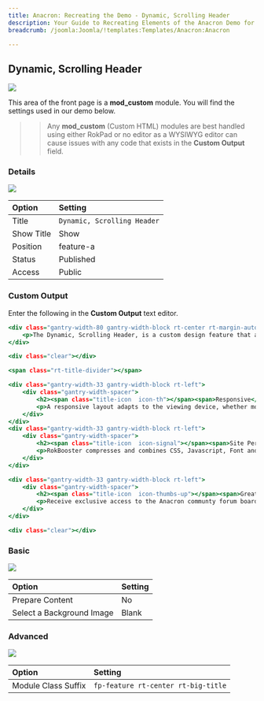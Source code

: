 ```yaml
---
title: Anacron: Recreating the Demo - Dynamic, Scrolling Header
description: Your Guide to Recreating Elements of the Anacron Demo for Joomla
breadcrumb: /joomla:Joomla/!templates:Templates/Anacron:Anacron

---
```


Dynamic, Scrolling Header
-----

![][demo]

This area of the front page is a **mod_custom** module. You will find the settings used in our demo below.

>> Any **mod_custom** (Custom HTML) modules are best handled using either RokPad or no editor as a WYSIWYG editor can cause issues with any code that exists in the **Custom Output** field.

### Details

![][demo2]

| Option     | Setting                     |  
| :--------- | :-------------------------- |  
| Title      | `Dynamic, Scrolling Header` |  
| Show Title | Show                        |  
| Position   | feature-a                   |  
| Status     | Published                   |  
| Access     | Public                      |  

### Custom Output

Enter the following in the **Custom Output** text editor.

~~~ .html
<div class="gantry-width-80 gantry-width-block rt-center rt-margin-auto">
    <p>The Dynamic, Scrolling Header, is a custom design feature that adds an animation effect the header, where the logo and menu are contained, whereby the header elegantly collapses upon downward scroll and smoothly reappears on upward scroll.</p>
</div>

<div class="clear"></div>

<span class="rt-title-divider"></span>

<div class="gantry-width-33 gantry-width-block rt-left">
    <div class="gantry-width-spacer">
        <h2><span class="title-icon  icon-th"></span><span>Responsive</span></h2>
        <p>A responsive layout adapts to the viewing device, whether mobile, tablet or a small or larger desktop, to ensure your site is accessible on all devices.</p>
    </div>
</div>
<div class="gantry-width-33 gantry-width-block rt-left">
    <div class="gantry-width-spacer">
        <h2><span class="title-icon  icon-signal"></span><span>Site Performance</span></h2>
        <p>RokBooster compresses and combines CSS, Javascript, Font and Image files, reducing HTTP request and overall file size, increasing site speed.</p>
    </div>
</div>

<div class="gantry-width-33 gantry-width-block rt-left">
    <div class="gantry-width-spacer">
        <h2><span class="title-icon  icon-thumbs-up"></span><span>Great Support</span></h2> 
        <p>Receive exclusive access to the Anacron communty forum board for additional assistance, alongside the free and online documentation.</p>
    </div>
</div>

<div class="clear"></div>
~~~

### Basic

![][demo3]

| Option                    | Setting |  
| :------------------------ | :------ |  
| Prepare Content           | No      |  
| Select a Background Image | Blank   |

### Advanced

![][demo4]

| Option              | Setting                             |  
| :------------------ | :---------------------------------- |  
| Module Class Suffix | `fp-feature rt-center rt-big-title` |  

[demo]: assets/demo_4.jpeg
[demo2]: assets/header_1.jpeg
[demo3]: assets/header_2.jpeg
[demo4]: assets/header_3.jpeg